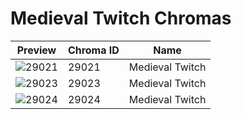# Medieval Twitch Chromas



| Preview | Chroma ID | Name |
|---------|-----------|------|
| ![29021](https://raw.communitydragon.org/latest/plugins/rcp-be-lol-game-data/global/default/v1/champion-chroma-images/29/29021.png) | 29021 | Medieval Twitch |
| ![29023](https://raw.communitydragon.org/latest/plugins/rcp-be-lol-game-data/global/default/v1/champion-chroma-images/29/29023.png) | 29023 | Medieval Twitch |
| ![29024](https://raw.communitydragon.org/latest/plugins/rcp-be-lol-game-data/global/default/v1/champion-chroma-images/29/29024.png) | 29024 | Medieval Twitch |